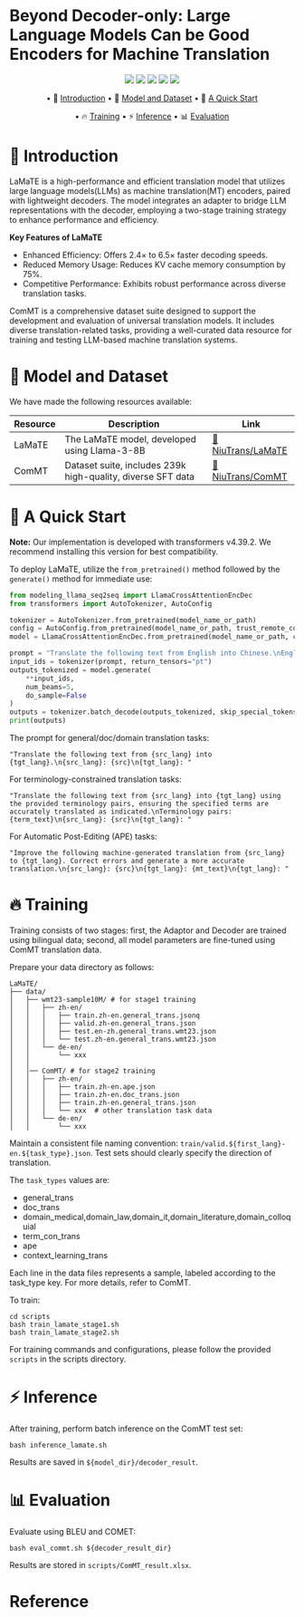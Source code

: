 # Beyond Decoder-only: Large Language Models Can be Good Encoders for Machine Translation

<p align="center">
  <a href="xx" alt="paper"><img src="https://img.shields.io/badge/Paper-LaMaTE-blue?logo=arxiv&logoColor=white"/></a>
  <a href="https://huggingface.co/NiuTrans/LaMaTE" alt="Model"><img src="https://img.shields.io/badge/Model-LaMaTE-yellow?logo=huggingface"/></a>
  <a href="https://huggingface.co/datasets/NiuTrans/ComMT" alt="Dataset"><img src="https://img.shields.io/badge/Dataset-ComMT-yellow?logo=huggingface"/></a>
  <a href="https://github.com/NiuTrans" alt="NiuTrans"><img src="https://img.shields.io/badge/NiuTrans-blue"/></a>
  <a href="http://team.neu.edu.cn/NEUNLPLab/zh_CN/index.htm" alt="NEUNLP"><img src="https://img.shields.io/badge/NEUNLP-blue"/></a>
</p>


<div align="center">
<p align="center" dir="auto">

• 📄 [Introduction](#-introduction) 
• 🤗 [Model and Dataset](#-model-and-dataset)
• 🚀 [A Quick Start](#-a-quick-start)
</p>
<p align="center" dir="auto">

• 🔥 [Training](#-training) 
• ⚡ [Inference](#-inference) 
• 📊 [Evaluation](#-evaluation)
</p>
</div>

# 📄 Introduction
LaMaTE is a high-performance and efficient translation model that utilizes large language models(LLMs) as machine translation(MT) encoders, paired with lightweight decoders. 
The model integrates an adapter to bridge LLM representations with the decoder, employing a two-stage training strategy to enhance performance and efficiency.

**Key Features of LaMaTE**
- Enhanced Efficiency: Offers 2.4× to 6.5× faster decoding speeds.
- Reduced Memory Usage: Reduces KV cache memory consumption by 75%.
- Competitive Performance: Exhibits robust performance across diverse translation tasks.

ComMT is a comprehensive dataset suite designed to support the development and evaluation of universal translation models. 
It includes diverse translation-related tasks, providing a well-curated data resource for training and testing LLM-based machine translation systems.


# 🤗 Model and Dataset
We have made the following resources available:

| Resource         | Description                                         | Link                                                      |
|------------------|-----------------------------------------------------|-----------------------------------------------------------|
| LaMaTE    | The LaMaTE model, developed using Llama-3-8B	  | [🤗NiuTrans/LaMaTE](https://huggingface.co/NiuTrans/LaMaTE) |
| ComMT    | Dataset suite, includes 239k high-quality, diverse SFT data	  | [🤗NiuTrans/ComMT](https://huggingface.co/datasets/NiuTrans/ComMT) |


# 🚀 A Quick Start
**Note:** Our implementation is developed with transformers v4.39.2. 
We recommend installing this version for best compatibility.

To deploy LaMaTE, utilize the ```from_pretrained()``` method followed by the ```generate()``` method for immediate use:

```python
from modeling_llama_seq2seq import LlamaCrossAttentionEncDec
from transformers import AutoTokenizer, AutoConfig

tokenizer = AutoTokenizer.from_pretrained(model_name_or_path)
config = AutoConfig.from_pretrained(model_name_or_path, trust_remote_code=True)
model = LlamaCrossAttentionEncDec.from_pretrained(model_name_or_path, config=config)

prompt = "Translate the following text from English into Chinese.\nEnglish: The harder you work at it, the more progress you will make.\nChinese: ",
input_ids = tokenizer(prompt, return_tensors="pt")
outputs_tokenized = model.generate(
    **input_ids,
    num_beams=5,
    do_sample=False
)
outputs = tokenizer.batch_decode(outputs_tokenized, skip_special_tokens=True)
print(outputs) 
```

The prompt for general/doc/domain translation tasks:
```
"Translate the following text from {src_lang} into {tgt_lang}.\n{src_lang}: {src}\n{tgt_lang}: "
```

For terminology-constrained translation tasks:

```
"Translate the following text from {src_lang} into {tgt_lang} using the provided terminology pairs, ensuring the specified terms are accurately translated as indicated.\nTerminology pairs: {term_text}\n{src_lang}: {src}\n{tgt_lang}: "
```

For Automatic Post-Editing (APE) tasks:
```
"Improve the following machine-generated translation from {src_lang} to {tgt_lang}. Correct errors and generate a more accurate translation.\n{src_lang}: {src}\n{tgt_lang}: {mt_text}\n{tgt_lang}: "
```

# 🔥 Training 
Training consists of two stages: first, the Adaptor and Decoder are trained using bilingual data; second, all model parameters are fine-tuned using ComMT translation data.

Prepare your data directory as follows:

```
LaMaTE/
├── data/
│   ├── wmt23-sample10M/ # for stage1 training
│   │   ├── zh-en/
│   │   │   ├── train.zh-en.general_trans.jsonq
│   │   │   ├── valid.zh-en.general_trans.json
│   │   │   ├── test.en-zh.general_trans.wmt23.json
│   │   │   └── test.zh-en.general_trans.wmt23.json
│   │   └── de-en/
│   │       └── xxx
│   │
│   │── ComMT/ # for stage2 training
│   │   ├── zh-en/
│   │   │   ├── train.zh-en.ape.json
│   │   │   ├── train.zh-en.doc_trans.json
│   │   │   ├── train.zh-en.general_trans.json
│   │   │   └── xxx  # other translation task data
│   │   └── de-en/
│   │       └── xxx
```

Maintain a consistent file naming convention: ```train/valid.${first_lang}-en.${task_type}.json```. 
Test sets should clearly specify the direction of translation. 

The ```task_types``` values are:
- general_trans
- doc_trans
- domain_medical,domain_law,domain_it,domain_literature,domain_colloquial
- term_con_trans
- ape
- context_learning_trans

Each line in the data files represents a sample, labeled according to the task_type key. 
For more details, refer to ComMT.

To train:
```
cd scripts
bash train_lamate_stage1.sh
bash train_lamate_stage2.sh
```

For training commands and configurations, please follow the provided ```scripts``` in the scripts directory.

# ⚡ Inference 
After training, perform batch inference on the ComMT test set:

```
bash inference_lamate.sh
```
Results are saved in ```${model_dir}/decoder_result```.

# 📊 Evaluation
Evaluate using BLEU and COMET:

```
bash eval_commt.sh ${decoder_result_dir}
```
Results are stored in ```scripts/ComMT_result.xlsx```.

# Reference
